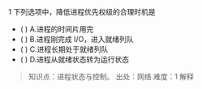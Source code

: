 1
下列选项中，降低进程优先权级的合理时机是
- ( ) A.进程的时间片用完 
- ( ) B.进程刚完成 I/O，进入就绪列队 
- ( ) C.进程长期处于就绪列队 
- ( ) D.进程从就绪状态转为运行状态

> 知识点：进程状态与控制。
> 出处：网络
> 难度：1
> 解释
